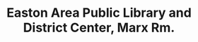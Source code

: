 ---
layout: repo
title: "Easton Area Public Library and District Center, Marx Rm."
id: 13889
permalink: repos/13889/
---